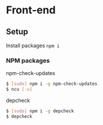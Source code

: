 # Front-end

## Setup

Install packages `npm i`

### NPM packages

npm-check-updates
```bash
$ [sudo] npm i -g npm-check-updates
$ ncu [-u]
```

depcheck
```bash
$ [sudo] npm i -g depcheck
$ depcheck
```
